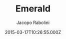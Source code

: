 ---
title: Emerald
github: https://github.com/KingFelix/emerald
demo: https://www.jacoporabolini.com/emerald/
author: Jacopo Rabolini
ssg:
  - Jekyll
cms:
  - No Cms
date: 2015-03-17T10:26:55.000Z
description: A minimal and mobile-first blog theme for Jekyll
stale: true
disabled_reason: demo url not found
disabled: true
---